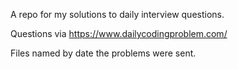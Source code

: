 A repo for my solutions to daily interview questions.

Questions via https://www.dailycodingproblem.com/

Files named by date the problems were sent.
